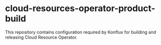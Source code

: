 # cloud-resources-operator-product-build

This repository contains configuration required by Konflux for building and releasing Cloud Resource Operator.
